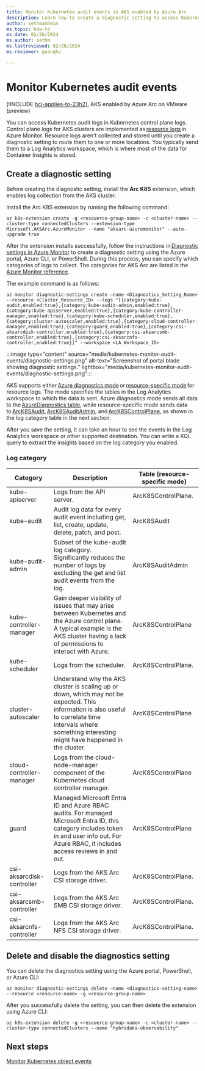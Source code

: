 ```yaml
---
title: Monitor Kubernetes audit events in AKS enabled by Azure Arc
description: Learn how to create a diagnostic setting to access Kubernetes audit logs.
author: sethmanheim
ms.topic: how-to
ms.date: 02/26/2024
ms.author: sethm 
ms.lastreviewed: 02/26/2024
ms.reviewer: guanghu

---
```


# Monitor Kubernetes audit events

[!INCLUDE [hci-applies-to-23h2](includes/hci-applies-to-23h2.md)], AKS enabled by Azure Arc on VMware (preview)

You can access Kubernetes audit logs in Kubernetes control plane logs. Control plane logs for AKS clusters are implemented as [resource logs](/azure/azure-monitor/essentials/resource-logs) in Azure Monitor. Resource logs aren't collected and stored until you create a diagnostic setting to route them to one or more locations. You typically send them to a Log Analytics workspace, which is where most of the data for Container Insights is stored.

## Create a diagnostic setting

Before creating the diagnostic setting, install the **Arc K8S** extension, which enables log collection from the AKS cluster.

Install the Arc K8S extension by running the following command:

```azurecli
az k8s-extension create -g <resouerce-group-name> -c <cluster-name> --cluster-type connectedClusters --extension-type Microsoft.AKSArc.AzureMonitor --name "aksarc-azuremonitor" --auto-upgrade true
```

After the extension installs successfully, follow the instructions in [Diagnostic settings in Azure Monitor](/azure/azure-monitor/essentials/diagnostic-settings#resource-logs) to create a diagnostic setting using the Azure portal, Azure CLI, or PowerShell. During this process, you can specify which categories of logs to collect. The categories for AKS Arc are listed in the [Azure Monitor reference](/azure/azure-monitor/logs/manage-logs-tables).

The example command is as follows:

```azurecli
az monitor diagnostic-settings create –name <Diagnostics_Setting_Name> --resource <Cluster_Resource_ID> --logs "[{category:kube-audit,enabled:true},{category:kube-audit-admin,enabled:true},{category:kube-apiserver,enabled:true},{category:kube-controller-manager,enabled:true},{category:kube-scheduler,enabled:true},{category:cluster-autoscaler,enabled:true},{category:cloud-controller-manager,enabled:true},{category:guard,enabled:true},{category:csi-aksarcdisk-controller,enabled:true},{category:csi-aksarcsmb-controller,enabled:true},{category:csi-aksarcnfs-controller,enabled:true}]" --workspace <LA_Workspace_ID>
```

:::image type="content" source="media/kubernetes-monitor-audit-events/diagnostic-settings.png" alt-text="Screenshot of portal blade showing diagnostic settings." lightbox="media/kubernetes-monitor-audit-events/diagnostic-settings.png":::

AKS supports either [Azure diagnostics mode](/azure/azure-monitor/essentials/resource-logs#azure-diagnostics-mode) or [resource-specific mode](/azure/azure-monitor/essentials/resource-logs#resource-specific) for resource logs. The mode specifies the tables in the Log Analytics workspace to which the data is sent. Azure diagnostics mode sends all data to the [AzureDiagnostics table](/azure/azure-monitor/reference/tables/azurediagnostics), while resource-specific mode sends data to [ArcK8SAudit](/azure/azure-monitor/reference/tables/arck8saudit), [ArcK8SAuditAdmin](/azure/azure-monitor/reference/tables/arck8sauditadmin), and [ArcK8SControlPlane](/azure/azure-monitor/reference/tables/arck8scontrolplane), as shown in the log category table in the next section.

After you save the setting, it can take an hour to see the events in the Log Analytics workspace or other supported destination. You can write a KQL query to extract the insights based on the log category you enabled.

### Log category

|       Category                   |      Description                                                                                                                                                                                                |      Table  (resource-specific mode)  |
|----------------------------------|-----------------------------------------------------------------------------------------------------------------------------------------------------------------------------------------------------------------|---------------------------------------|
|      kube-apiserver              |     Logs from the API server.                                                                                                                                                                                   |     ArcK8SControlPlane.                |
|      kube-audit                  |     Audit log data for every audit event including get, list, create, update, delete, patch, and post.                                                                                                          |     ArcK8SAudit                       |
|      kube-audit-admin            |     Subset of the kube-audit log category. Significantly reduces the number of logs by excluding the get and list audit events from the log.                                                                    |     ArcK8SAuditAdmin                  |
|      kube-controller-manager     |     Gain deeper visibility of issues that may arise between Kubernetes and the Azure control plane. A typical example is the AKS cluster having a lack of permissions to interact with Azure.                   |     ArcK8SControlPlane                |
|      kube-scheduler              |     Logs from the scheduler.                                                                                                                                                                                    |     ArcK8SControlPlane.                |
|      cluster-autoscaler          |     Understand why the AKS cluster is scaling up or down, which may not be expected. This information is also useful to correlate time intervals where something interesting might have happened in the cluster.  |     ArcK8SControlPlane                |
|      cloud-controller-manager    |     Logs from the cloud-node-manager component of the Kubernetes cloud controller manager.                                                                                                                      |     ArcK8SControlPlane                |
|      guard                       |     Managed Microsoft Entra ID and Azure RBAC audits. For managed Microsoft Entra ID, this category includes token in and user info out. For Azure RBAC, it includes access reviews in and out.                        |     ArcK8SControlPlane                |
|      csi-aksarcdisk-controller   |     Logs from the AKS Arc CSI storage driver.                                                                                                                                                                    |     ArcK8SControlPlane.                |
|      csi-aksarcsmb-controller    |     Logs from the AKS Arc SMB CSI storage driver.                                                                                                                                                                |     ArcK8SControlPlane.                |
|      csi-aksarcnfs-controller    |     Logs from the AKS Arc NFS CSI storage driver.                                                                                                                                                                |     ArcK8SControlPlane.                |

## Delete and disable the diagnostics setting

You can delete the diagnostics setting using the Azure portal, PowerShell, or Azure CLI:

```azurecli
az monitor diagnostic-settings delete –name <diagnostics-setting-name> --resource <resource-name> -g <resource-group-name>
```

After you successfully delete the setting, you can then delete the extension using Azure CLI:

```azurecli
az k8s-extension delete -g <resouerce-group-name> -c <cluster-name> --cluster-type connectedClusters --name "hybridaks-observability"
```

## Next steps

[Monitor Kubernetes object events](kubernetes-monitor-object-events.md)